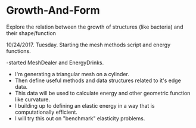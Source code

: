 # Growth-And-Form
Explore the relation between the growth of structures (like bacteria) and their shape/function

10/24/2017. Tuesday. Starting the mesh methods script and energy functions.

-started MeshDealer and EnergyDrinks. 
- I'm generating a triangular mesh on a cylinder.
- Then define useful methods and data structures related to it's edge data.
- This data will be used to calculate energy and other geometric function like curvature. 
- I building up to defining an elastic energy in a way that is computationally efficient.
- I will try this out on "benchmark" elasticity problems.


 